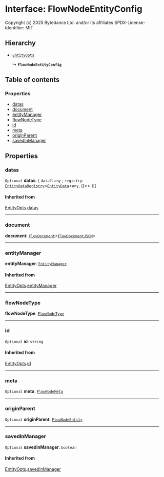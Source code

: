 # Interface: FlowNodeEntityConfig

Copyright (c) 2025 Bytedance Ltd. and/or its affiliates
SPDX-License-Identifier: MIT

## Hierarchy

* [`EntityOpts`](/en/auto-docs/editor/interfaces/EntityOpts.md)

  ↳ **`FlowNodeEntityConfig`**

## Table of contents

### Properties

* [datas](/en/auto-docs/editor/interfaces/FlowNodeEntityConfig.md#datas)
* [document](/en/auto-docs/editor/interfaces/FlowNodeEntityConfig.md#document)
* [entityManager](/en/auto-docs/editor/interfaces/FlowNodeEntityConfig.md#entitymanager)
* [flowNodeType](/en/auto-docs/editor/interfaces/FlowNodeEntityConfig.md#flownodetype)
* [id](/en/auto-docs/editor/interfaces/FlowNodeEntityConfig.md#id)
* [meta](/en/auto-docs/editor/interfaces/FlowNodeEntityConfig.md#meta)
* [originParent](/en/auto-docs/editor/interfaces/FlowNodeEntityConfig.md#originparent)
* [savedInManager](/en/auto-docs/editor/interfaces/FlowNodeEntityConfig.md#savedinmanager)

## Properties

### datas

`Optional` **datas**: { `data?`: `any` ; `registry`: [`EntityDataRegistry`](/en/auto-docs/editor/interfaces/EntityDataRegistry.md)<[`EntityData`](/en/auto-docs/editor/classes/EntityData.md)<`any`, {}>>  }\[]

#### Inherited from

[EntityOpts](/en/auto-docs/editor/interfaces/EntityOpts.md).[datas](/en/auto-docs/editor/interfaces/EntityOpts.md#datas)

***

### document

**document**: [`FlowDocument`](/en/auto-docs/editor/classes/FlowDocument.md)<[`FlowDocumentJSON`](/en/auto-docs/editor/types/FlowDocumentJSON.md)>

***

### entityManager

**entityManager**: [`EntityManager`](/en/auto-docs/editor/classes/EntityManager.md)

#### Inherited from

[EntityOpts](/en/auto-docs/editor/interfaces/EntityOpts.md).[entityManager](/en/auto-docs/editor/interfaces/EntityOpts.md#entitymanager)

***

### flowNodeType

**flowNodeType**: [`FlowNodeType`](/en/auto-docs/editor/types/FlowNodeType.md)

***

### id

`Optional` **id**: `string`

#### Inherited from

[EntityOpts](/en/auto-docs/editor/interfaces/EntityOpts.md).[id](/en/auto-docs/editor/interfaces/EntityOpts.md#id)

***

### meta

`Optional` **meta**: [`FlowNodeMeta`](/en/auto-docs/editor/interfaces/FlowNodeMeta.md)

***

### originParent

`Optional` **originParent**: [`FlowNodeEntity`](/en/auto-docs/editor/classes/FlowNodeEntity-1.md)

***

### savedInManager

`Optional` **savedInManager**: `boolean`

#### Inherited from

[EntityOpts](/en/auto-docs/editor/interfaces/EntityOpts.md).[savedInManager](/en/auto-docs/editor/interfaces/EntityOpts.md#savedinmanager)
